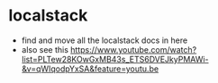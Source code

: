 # localstack

- find and move all the localstack docs in here
- also see this https://www.youtube.com/watch?list=PLTew28KOwGxMB43s_ETS6DVEJkyPMAWi-&v=qWIqodpYxSA&feature=youtu.be
